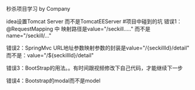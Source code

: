 秒杀项目学习
by Company


idea设置Tomcat Server 而不是TomcatEEServer
#项目中碰到的坑
错误1：@RequestMapping 中 映射路径是value="/seckill....." 
								而不是name="/seckill/..."

错误2：SpringMvc URL地址参数映射参数的封装是value="/{seckillId}/detail" 
										而不是：value="/${seckillId}/detail"
										
错误3：BootStrap的用法。。有时间跟视频修改下自己代码，才能继续下一步


错误4：Bootstrap的modal而不是model